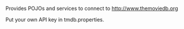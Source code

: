 Provides POJOs and services to connect to http://www.themoviedb.org

Put your own API key in tmdb.properties.
